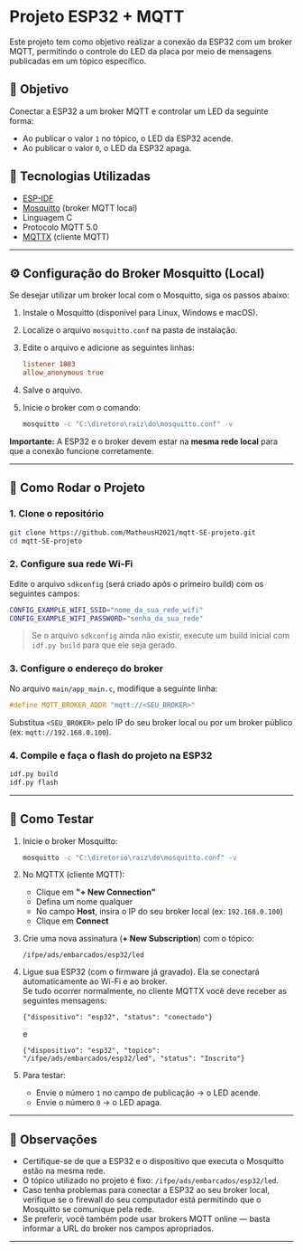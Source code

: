 # Projeto ESP32 + MQTT

Este projeto tem como objetivo realizar a conexão da ESP32 com um broker MQTT, permitindo o controle do LED da placa por meio de mensagens publicadas em um tópico específico.

## 🎯 Objetivo

Conectar a ESP32 a um broker MQTT e controlar um LED da seguinte forma:

- Ao publicar o valor `1` no tópico, o LED da ESP32 acende.
- Ao publicar o valor `0`, o LED da ESP32 apaga.

## 🧰 Tecnologias Utilizadas

- [ESP-IDF](https://docs.espressif.com/projects/esp-idf/en/latest/)
- [Mosquitto](https://mosquitto.org/) (broker MQTT local)
- Linguagem C
- Protocolo MQTT 5.0
- [MQTTX](https://mqttx.app/) (cliente MQTT)

---

## ⚙️ Configuração do Broker Mosquitto (Local)

Se desejar utilizar um broker local com o Mosquitto, siga os passos abaixo:

1. Instale o Mosquitto (disponível para Linux, Windows e macOS).
2. Localize o arquivo `mosquitto.conf` na pasta de instalação.
3. Edite o arquivo e adicione as seguintes linhas:

   ```conf
   listener 1883
   allow_anonymous true
   ```

4. Salve o arquivo.
5. Inicie o broker com o comando:

   ```bash
   mosquitto -c "C:\diretoro\raiz\do\mosquitto.conf" -v
   ```

**Importante:** A ESP32 e o broker devem estar na **mesma rede local** para que a conexão funcione corretamente.

---

## 🚀 Como Rodar o Projeto

### 1. Clone o repositório

```bash
git clone https://github.com/MatheusH2021/mqtt-SE-projeto.git
cd mqtt-SE-projeto
```

### 2. Configure sua rede Wi-Fi

Edite o arquivo `sdkconfig` (será criado após o primeiro build) com os seguintes campos:

```bash
CONFIG_EXAMPLE_WIFI_SSID="nome_da_sua_rede_wifi"
CONFIG_EXAMPLE_WIFI_PASSWORD="senha_da_sua_rede"
```

> Se o arquivo `sdkconfig` ainda não existir, execute um build inicial com `idf.py build` para que ele seja gerado.

### 3. Configure o endereço do broker

No arquivo `main/app_main.c`, modifique a seguinte linha:

```c
#define MQTT_BROKER_ADDR "mqtt://<SEU_BROKER>"
```

Substitua `<SEU_BROKER>` pelo IP do seu broker local ou por um broker público (ex: `mqtt://192.168.0.100`).

### 4. Compile e faça o flash do projeto na ESP32

```bash
idf.py build
idf.py flash
```

---

## 🧪 Como Testar

1. Inicie o broker Mosquitto:

   ```bash
   mosquitto -c "C:\diretorio\raiz\do\mosquitto.conf" -v
   ```

2. No MQTTX (cliente MQTT):

   - Clique em **"+ New Connection"**
   - Defina um nome qualquer
   - No campo **Host**, insira o IP do seu broker local (ex: `192.168.0.100`)
   - Clique em **Connect**

3. Crie uma nova assinatura (**+ New Subscription**) com o tópico:

   ```
   /ifpe/ads/embarcados/esp32/led
   ```

4. Ligue sua ESP32 (com o firmware já gravado). Ela se conectará automaticamente ao Wi-Fi e ao broker.  
   Se tudo ocorrer normalmente, no cliente MQTTX você deve receber as seguintes mensagens:

   ```
   {"dispositivo": "esp32", "status": "conectado"}
   ```

   e

   ```
   {"dispositivo": "esp32", "topico": "/ifpe/ads/embarcados/esp32/led", "status": "Inscrito"}
   ```

5. Para testar:

   - Envie o número `1` no campo de publicação → o LED acende.
   - Envie o número `0` → o LED apaga.

---

## 📝 Observações

- Certifique-se de que a ESP32 e o dispositivo que executa o Mosquitto estão na mesma rede.
- O tópico utilizado no projeto é fixo: `/ifpe/ads/embarcados/esp32/led`.
- Caso tenha problemas para conectar a ESP32 ao seu broker local, verifique se o firewall do seu computador está permitindo que o Mosquitto se comunique pela rede.
- Se preferir, você também pode usar brokers MQTT online — basta informar a URL do broker nos campos apropriados.

---
